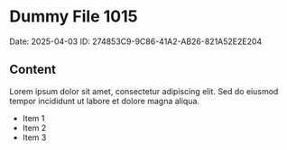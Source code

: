 # Dummy File 1015

Date: 2025-04-03
ID: 274853C9-9C86-41A2-AB26-821A52E2E204

## Content

Lorem ipsum dolor sit amet, consectetur adipiscing elit.
Sed do eiusmod tempor incididunt ut labore et dolore magna aliqua.

* Item 1
* Item 2
* Item 3
